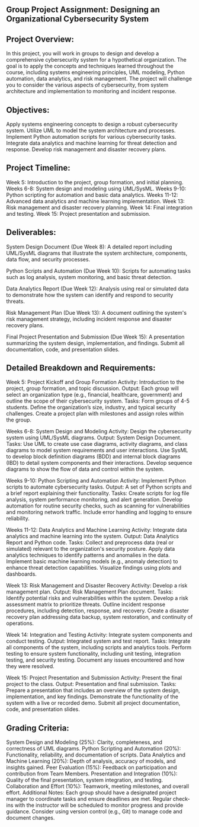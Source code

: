 ## Group Project Assignment: Designing an Organizational Cybersecurity System 
## Project Overview:

In this project, you will work in groups to design and develop a comprehensive cybersecurity system for a hypothetical organization. The goal is to apply the concepts and techniques learned throughout the course, including systems engineering principles, UML modeling, Python automation, data analytics, and risk management. The project will challenge you to consider the various aspects of cybersecurity, from system architecture and implementation to monitoring and incident response.

## Objectives:

Apply systems engineering concepts to design a robust cybersecurity system.
Utilize UML to model the system architecture and processes.
Implement Python automation scripts for various cybersecurity tasks.
Integrate data analytics and machine learning for threat detection and response.
Develop risk management and disaster recovery plans.

## Project Timeline:
Week 5: Introduction to the project, group formation, and initial planning.
Weeks 6-8: System design and modeling using UML/SysML.
Weeks 9-10: Python scripting for automation and basic data analytics.
Weeks 11-12: Advanced data analytics and machine learning implementation.
Week 13: Risk management and disaster recovery planning.
Week 14: Final integration and testing.
Week 15: Project presentation and submission.

## Deliverables:

System Design Document (Due Week 8): A detailed report including UML/SysML diagrams that illustrate the system architecture, components, data flow, and security processes.

Python Scripts and Automation (Due Week 10): Scripts for automating tasks such as log analysis, system monitoring, and basic threat detection.

Data Analytics Report (Due Week 12): Analysis using real or simulated data to demonstrate how the system can identify and respond to security threats.

Risk Management Plan (Due Week 13): A document outlining the system's risk management strategy, including incident response and disaster recovery plans.

Final Project Presentation and Submission (Due Week 15): A presentation summarizing the system design, implementation, and findings. Submit all documentation, code, and presentation slides.

## Detailed Breakdown and Requirements:

Week 5: Project Kickoff and Group Formation
Activity: Introduction to the project, group formation, and topic discussion.
Output: Each group will select an organization type (e.g., financial, healthcare, government) and outline the scope of their cybersecurity system.
Tasks:
Form groups of 4-5 students.
Define the organization’s size, industry, and typical security challenges.
Create a project plan with milestones and assign roles within the group.

Weeks 6-8: System Design and Modeling
Activity: Design the cybersecurity system using UML/SysML diagrams.
Output: System Design Document.
Tasks:
Use UML to create use case diagrams, activity diagrams, and class diagrams to model system requirements and user interactions.
Use SysML to develop block definition diagrams (BDD) and internal block diagrams (IBD) to detail system components and their interactions.
Develop sequence diagrams to show the flow of data and control within the system.

Weeks 9-10: Python Scripting and Automation
Activity: Implement Python scripts to automate cybersecurity tasks.
Output: A set of Python scripts and a brief report explaining their functionality.
Tasks:
Create scripts for log file analysis, system performance monitoring, and alert generation.
Develop automation for routine security checks, such as scanning for vulnerabilities and monitoring network traffic.
Include error handling and logging to ensure reliability.

Weeks 11-12: Data Analytics and Machine Learning
Activity: Integrate data analytics and machine learning into the system.
Output: Data Analytics Report and Python code.
Tasks:
Collect and preprocess data (real or simulated) relevant to the organization's security posture.
Apply data analytics techniques to identify patterns and anomalies in the data.
Implement basic machine learning models (e.g., anomaly detection) to enhance threat detection capabilities.
Visualize findings using plots and dashboards.

Week 13: Risk Management and Disaster Recovery
Activity: Develop a risk management plan.
Output: Risk Management Plan document.
Tasks:
Identify potential risks and vulnerabilities within the system.
Develop a risk assessment matrix to prioritize threats.
Outline incident response procedures, including detection, response, and recovery.
Create a disaster recovery plan addressing data backup, system restoration, and continuity of operations.

Week 14: Integration and Testing
Activity: Integrate system components and conduct testing.
Output: Integrated system and test report.
Tasks:
Integrate all components of the system, including scripts and analytics tools.
Perform testing to ensure system functionality, including unit testing, integration testing, and security testing.
Document any issues encountered and how they were resolved.

Week 15: Project Presentation and Submission
Activity: Present the final project to the class.
Output: Presentation and final submission.
Tasks:
Prepare a presentation that includes an overview of the system design, implementation, and key findings.
Demonstrate the functionality of the system with a live or recorded demo.
Submit all project documentation, code, and presentation slides.

## Grading Criteria:
System Design and Modeling (25%): Clarity, completeness, and correctness of UML diagrams.
Python Scripting and Automation (20%): Functionality, reliability, and documentation of scripts.
Data Analytics and Machine Learning (20%): Depth of analysis, accuracy of models, and insights gained.
Peer Evaluation (15%): Feedback on participation and contribution from Team Members.
Presentation and Integration (10%): Quality of the final presentation, system integration, and testing.
Collaboration and Effort (10%): Teamwork, meeting milestones, and overall effort.
Additional Notes:
Each group should have a designated project manager to coordinate tasks and ensure deadlines are met.
Regular check-ins with the instructor will be scheduled to monitor progress and provide guidance.
Consider using version control (e.g., Git) to manage code and document changes.
